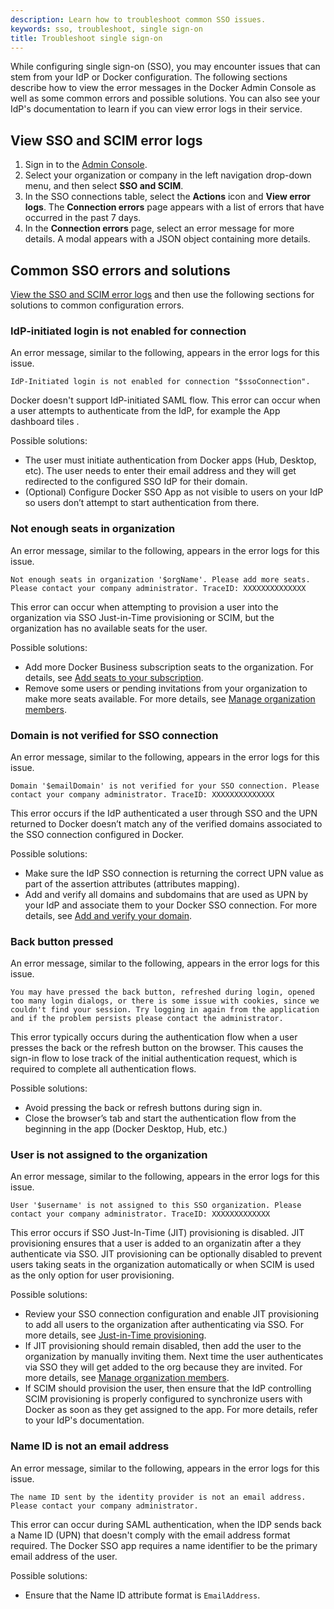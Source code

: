 ```yaml
---
description: Learn how to troubleshoot common SSO issues.
keywords: sso, troubleshoot, single sign-on
title: Troubleshoot single sign-on
---
```


While configuring single sign-on (SSO), you may encounter issues that can stem
from your IdP or Docker configuration. The following sections describe how to
view the error messages in the Docker Admin Console as well as some common
errors and possible solutions. You can also see your IdP's documentation to
learn if you can view error logs in their service.

## View SSO and SCIM error logs

1. Sign in to the [Admin Console](https://app.docker.com/admin/).
2. Select your organization or company in the left navigation drop-down menu,
   and then select **SSO and SCIM**.
3. In the SSO connections table, select the **Actions** icon and **View error
   logs**. The **Connection errors** page appears with a list of errors that
   have occurred in the past 7 days.
4. In the **Connection errors** page, select an error message for more details.
   A modal appears with a JSON object containing more details.

## Common SSO errors and solutions

[View the SSO and SCIM error logs](#view-sso-and-scim-error-logs) and then use
the following sections for solutions to common configuration errors.

### IdP-initiated login is not enabled for connection

An error message, similar to the following, appears in the error logs for this
issue.

```text
IdP-Initiated login is not enabled for connection "$ssoConnection".
```

Docker doesn't support IdP-initiated SAML flow. This error can occur when a user
attempts to authenticate from the IdP, for example the App dashboard tiles .

Possible solutions:

 * The user must initiate authentication from Docker apps (Hub, Desktop, etc).
   The user needs to enter their email address and they will get redirected to
   the configured SSO IdP for their domain.
 * (Optional) Configure Docker SSO App as not visible to users on your IdP so
   users don’t attempt to start authentication from there.

### Not enough seats in organization

An error message, similar to the following, appears in the error logs for this
issue.

```text
Not enough seats in organization '$orgName'. Please add more seats. Please contact your company administrator. TraceID: XXXXXXXXXXXXXX
```

This error can occur when attempting to provision a user into the organization
via SSO Just-in-Time provisioning or SCIM, but the organization has no available
seats for the user.

Possible solutions:

 * Add more Docker Business subscription seats to the organization. For details,
   see [Add seats to your
  subscription](/subscription/core-subscription/add-seats/).
 * Remove some users or pending invitations from your organization to make more
   seats available. For more details, see [Manage organization
   members](/admin/organization/members/).

### Domain is not verified for SSO connection

An error message, similar to the following, appears in the error logs for this
issue.

```text
Domain '$emailDomain' is not verified for your SSO connection. Please contact your company administrator. TraceID: XXXXXXXXXXXXXX
```

This error occurs if the IdP authenticated a user through SSO and the UPN
returned to Docker doesn’t match any of the verified domains associated to the
SSO connection configured in Docker.

Possible solutions:

 * Make sure the IdP SSO connection is returning the correct UPN value as part
   of the assertion attributes (attributes mapping).
 * Add and verify all domains and subdomains that are used as UPN by your IdP
   and associate them to your Docker SSO connection. For more details, see [Add
   and verify your
   domain](/security/for-admins/single-sign-on/configure/#step-one-add-and-verify-your-domain).

### Back button pressed

An error message, similar to the following, appears in the error logs for this
issue.

```text
You may have pressed the back button, refreshed during login, opened too many login dialogs, or there is some issue with cookies, since we couldn't find your session. Try logging in again from the application and if the problem persists please contact the administrator.
```

This error typically occurs during the authentication flow when a user presses
the back or the refresh button on the browser. This causes the sign-in flow to
lose track of the initial authentication request, which is required to complete
all authentication flows.

Possible solutions:

 * Avoid pressing the back or refresh buttons during sign in.
 * Close the browser’s tab and start the authentication flow from the beginning
   in the app (Docker Desktop, Hub, etc.)

### User is not assigned to the organization

An error message, similar to the following, appears in the error logs for this
issue.

```text
User '$username' is not assigned to this SSO organization. Please contact your company administrator. TraceID: XXXXXXXXXXXXX
```

This error occurs if SSO Just-In-Time (JIT) provisioning is disabled. JIT
provisioning ensures that a user is added to an organizatin after a they
authenticate via SSO. JIT provisioning can be optionally disabled to prevent
users taking seats in the organization automatically or when SCIM is used as
the only option for user provisioning.

Possible solutions:

 * Review your SSO connection configuration and enable JIT provisioning to add
   all users to the organization after authenticating via SSO. For more details,
   see [Just-in-Time
   provisioning](/security/for-admins/provisioning/just-in-time/).
 * If JIT provisioning should remain disabled, then add the user to the
   organization by manually inviting them. Next time the user authenticates via
   SSO they will get added to the org because they are invited. For more
   details, see [Manage organization members](/admin/organization/members/).
 * If SCIM should provision the user, then ensure that the IdP controlling SCIM
   provisioning is properly configured to synchronize users with Docker as soon
   as they get assigned to the app. For more details, refer to your IdP's
   documentation.

### Name ID is not an email address

An error message, similar to the following, appears in the error logs for this
issue.

```text
The name ID sent by the identity provider is not an email address. Please contact your company administrator.
```

This error can occur during SAML authentication, when the IDP sends back a Name
ID (UPN) that doesn't comply with the email address format required. The Docker
SSO app requires a name identifier to be the primary email address of the user.

Possible solutions:

 * Ensure that the Name ID attribute format is `EmailAddress`.
